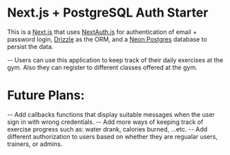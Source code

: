 # Next.js + PostgreSQL Auth Starter

This is a [Next.js](https://nextjs.org/) that uses [NextAuth.js](https://next-auth.js.org/) for authentication of email + password login, [Drizzle](https://orm.drizzle.team) as the ORM, and a [Neon Postgres](https://vercel.com/postgres) database to persist the data.

-- Users can use this application to keep track of their daily exercises at the gym. Also they can register to different classes offered at the gym.

# Future Plans:
-- Add callbacks functions that display suitable messages when the user sign in with wrong credentials.
-- Add more ways of keeping track of exercise progress such as: water drank, calories burned, ...etc.
-- Add different authorization to users based on whether they are regualar users, trainers, or admins.
